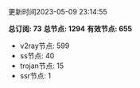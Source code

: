 更新时间2023-05-09 23:14:55

**总订阅: 73**
**总节点: 1294**
**有效节点: 655**
- v2ray节点: 599
- ss节点: 40
- trojan节点: 15
- ssr节点: 1
